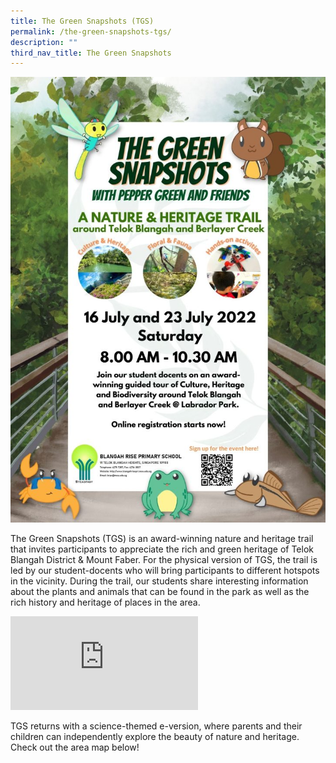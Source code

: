 ```yaml
---
title: The Green Snapshots (TGS)
permalink: /the-green-snapshots-tgs/
description: ""
third_nav_title: The Green Snapshots
---
```

![](/images/Photo-17-1-724x1024.jpg)

<p>The Green Snapshots (TGS) is an award-winning nature and heritage trail that invites participants to appreciate the rich and green heritage of Telok Blangah District &amp; Mount Faber. For the physical version of TGS, the trail is led by our student-docents who will bring participants to different hotspots in the vicinity. During the trail, our students share interesting information about the plants and animals that can be found in the park as well as the rich history and heritage of places in the area.</p>
<div><iframe title="YouTube video player" src="https://www.youtube.com/embed/qCCfMmtjEiY" name="fitvid0" frameborder="0" allowfullscreen="allowfullscreen" data-mce-fragment="1"></iframe></div>
<p>TGS returns with a science-themed e-version, where parents and their children can independently explore the beauty of nature and heritage. Check out the area map below!</p>

